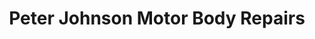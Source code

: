 ---
title: "Peter Johnson Motor Body Repairs"
url: /bexhill-on-sea/peter-johnson-motor-body-repairs/
shop: Autowerkstatt
---
